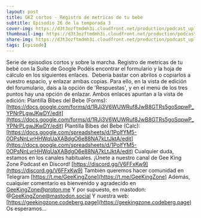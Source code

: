 ```yaml
---
layout: post
title: GKZ cortos - Registro de metricas de tu bebe
subtitle: Episodio 26 de la temporada 3
cover-img: https://d3t3ozftmdmh3i.cloudfront.net/production/podcast_uploaded_nologo/14743809/14743809-1619370377976-ce118b9b0f9a8.jpg
thumbnail-img: https://d3t3ozftmdmh3i.cloudfront.net/production/podcast_uploaded_nologo/14743809/14743809-1619370377976-ce118b9b0f9a8.jpg
share-img: https://d3t3ozftmdmh3i.cloudfront.net/production/podcast_uploaded_nologo/14743809/14743809-1619370377976-ce118b9b0f9a8.jpg
tags: [episode]
---
```


Serie de episodios cortos y sobre la marcha.
Registro de metricas de tu bebé con la Suite de Google
Podéis encontrar el formulario y la hoja de cálculo en los siguientes enlaces. 
Debería bastar con abrilos o copiarlos a vuestro espacio, y enlazar ambas copias. Para ello, en la vista de edición del forumulario, dais a la opción de 'Respuestas', y en el menú de los tres puntos hay una opción de enlazar.
Ambos enlaces apuntan a la vista de edición:
Plantilla Bibes del Bebe (Forms): [https://docs.google.com/forms/d/1RJj3V6WUWRuf8JwB8GTRs5goSqpwP_YPNrPLgwJKwDY/edit](https://docs.google.com/forms/d/1RJj3V6WUWRuf8JwB8GTRs5goSqpwP_YPNrPLgwJKwDY/edit)
Plantilla Bibes del Bebe (Calc): [https://docs.google.com/spreadsheets/d/1PolfYM5-0OPsNnLvrHHWqUaXABdgO6e88NA7kLtJktA/edit](https://docs.google.com/spreadsheets/d/1PolfYM5-0OPsNnLvrHHWqUaXABdgO6e88NA7kLtJktA/edit)
Cualquier duda, estamos en los canales habituales.
¡Únete a nuestro canal de Gee King Zone Podcast en Discord! [https://discord.gg/V6FFxKw9](https://discord.gg/V6FFxKw9)
También queremos hacer comunidad en Telegram [https://t.me/GeeKingZone](https://t.me/GeeKingZone)
Además, cualquier comentario es bienvenido y agradecido en GeeKingZone@proton.me
Y por supuesto, en mastodon: @GeeKingZone@mastodon.social
Y nuestra web: [https://geekingzone.codeberg.page](https://geekingzone.codeberg.page)
Os esperamos...

